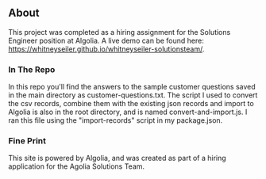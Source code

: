 ## About

This project was completed as a hiring assignment for the Solutions Engineer position at Algolia. A live demo can be found here: https://whitneyseiler.github.io/whitneyseiler-solutionsteam/.

### In The Repo
In this repo you'll find the answers to the sample customer questions saved in the main directory as customer-questions.txt.
The script I used to convert the csv records, combine them with the existing json records and import to Algolia is also in the root directory, and is named convert-and-import.js. I ran this file using the "import-records" script in my package.json.

### Fine Print
This site is powered by Algolia, and was created as part of a hiring application for the Agolia Solutions Team.
